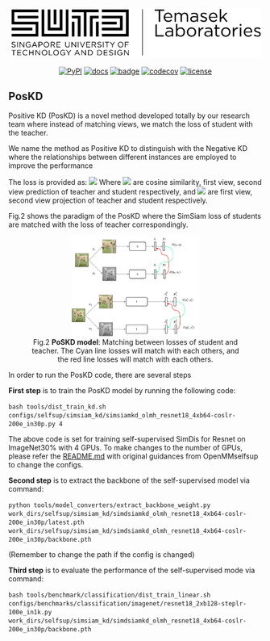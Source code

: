 <div align="center">
  <img src="../resources/tl.png" width="500"/>

[![PyPI](https://img.shields.io/pypi/v/mmselfsup)]()
[![docs](https://img.shields.io/badge/docs-latest-blue)]()
[![badge](https://github.com/open-mmlab/mmselfsup/workflows/build/badge.svg)]()
[![codecov](https://codecov.io/gh/open-mmlab/mmselfsup/branch/master/graph/badge.svg)]()
[![license](https://img.shields.io/github/license/open-mmlab/mmselfsup.svg)]()

</div>

## PosKD

Positive KD (PosKD) is a novel method developed totally by our research team where instead of matching views, we match the loss of student with the teacher.

We name the method as Positive KD to distinguish with the Negative KD where the relationships between different instances are employed to improve the performance

The loss is provided as: <img src="https://render.githubusercontent.com/render/math?math=L = \frac{1}{2} ||D(p^T_1, z^T_2) - D(p^S_1, z^S_2)|| %2b  \frac{1}{2}||D(p^T_2, z^T_1) - D(p^S_2, z^S_1)||">
Where <img src="https://render.githubusercontent.com/render/math?math=D, p^T_1, p^T_2, p^S_1, p^S_2"> are cosine similarity, first view, second view prediction of teacher and student respectively,
and <img src="https://render.githubusercontent.com/render/math?math=z^T_1, z^T_2, z^S_1, z^S_2"> are first view, second view projection of teacher and student respectively.

Fig.2 shows the paradigm of the PosKD where the SimSiam loss of students are matched with the loss of teacher
correspondingly.

<div align="center">
<figure>
    <img src="../resources/DSO/report1/simsiam_teacher.png" style="width:60%"\><br>  
     <figcaption align = "center">Fig.2 <b>PoSKD model</b>: Matching between losses of student
     and teacher. The Cyan line losses will match with each others, and the red line losses will match with each others.</figcaption>
</figure>
</div>

In order to run the PosKD code, there are several steps

**First step** is to train the PosKD model by running the following code:

``bash tools/dist_train_kd.sh configs/selfsup/simsiam_kd/simsiamkd_olmh_resnet18_4xb64-coslr-200e_in30p.py 4``

The above code is set for training self-supervised SimDis for Resnet on ImageNet30% with 4 GPUs. To make changes to the number of GPUs,
please refer the [README.md](../README.md) with original guidances from OpenMMselfsup to change the configs.

**Second step** is to extract the backbone of the self-supervised model via command:

``python tools/model_converters/extract_backbone_weight.py work_dirs/selfsup/simsiam_kd/simdsiamkd_olmh_resnet18_4xb64-coslr-200e_in30p/latest.pth
 work_dirs/selfsup/simsiam_kd/simdsiamkd_olmh_resnet18_4xb64-coslr-200e_in30p/backbone.pth``

(Remember to change the path if the config is changed)

**Third step** is to evaluate the performance of the self-supervised mode via command:

``bash tools/benchmark/classification/dist_train_linear.sh configs/benchmarks/classification/imagenet/resnet18_2xb128-steplr-100e_in1k.py
 work_dirs/selfsup/simsiam_kd/simdsiamkd_olmh_resnet18_4xb64-coslr-200e_in30p/backbone.pth``
 

